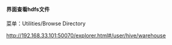 #### 界面查看hdfs文件

菜单：Utilities/Browse Directory

http://192.168.33.101:50070/explorer.html#/user/hive/warehouse